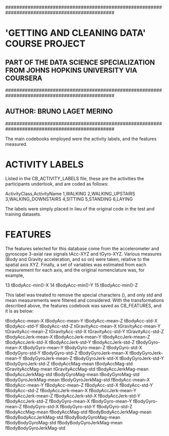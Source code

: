 ###############################################################################################
# 'GETTING AND CLEANING DATA' COURSE PROJECT
## PART OF THE DATA SCIENCE SPECIALIZATION FROM JOHNS HOPKINS UNIVERSITY VIA COURSERA
###############################################################################################
## AUTHOR: BRUNO LAGET MERINO
###############################################################################################

The main codebooks employed were the activity labels, and the features measured.

# ACTIVITY LABELS
Listed in the CB_ACTIVITY_LABELS file, these are the activities the participants undertook, and are coded as follows:

ActivityClass,ActivityName
1,WALKING
2,WALKING_UPSTAIRS
3,WALKING_DOWNSTAIRS
4,SITTING
5,STANDING
6,LAYING

The labels were simply placed in lieu of the original code in the test and training datasets.

# FEATURES

The features selected for this database come from the accelerometer and gyroscope 3-axial raw signals tAcc-XYZ and tGyro-XYZ.
Various measures (Body and Gravity acceleration, and so on) were taken, relative to the spatial axis XYZ.
Finally, a set of variables was estimated from each measurement for each axis, and the original nomenclature was, for example,

13 tBodyAcc-min()-X
14 tBodyAcc-min()-Y
15 tBodyAcc-min()-Z

This label was treated to remove the special characters (), and only std and mean measurements were filtered and considered. 
With the transformations described above, the features codebook was saved as CB_FEATURES, and it is as below:

tBodyAcc-mean-X
tBodyAcc-mean-Y
tBodyAcc-mean-Z
tBodyAcc-std-X
tBodyAcc-std-Y
tBodyAcc-std-Z
tGravityAcc-mean-X
tGravityAcc-mean-Y
tGravityAcc-mean-Z
tGravityAcc-std-X
tGravityAcc-std-Y
tGravityAcc-std-Z
tBodyAccJerk-mean-X
tBodyAccJerk-mean-Y
tBodyAccJerk-mean-Z
tBodyAccJerk-std-X
tBodyAccJerk-std-Y
tBodyAccJerk-std-Z
tBodyGyro-mean-X
tBodyGyro-mean-Y
tBodyGyro-mean-Z
tBodyGyro-std-X
tBodyGyro-std-Y
tBodyGyro-std-Z
tBodyGyroJerk-mean-X
tBodyGyroJerk-mean-Y
tBodyGyroJerk-mean-Z
tBodyGyroJerk-std-X
tBodyGyroJerk-std-Y
tBodyGyroJerk-std-Z
tBodyAccMag-mean
tBodyAccMag-std
tGravityAccMag-mean
tGravityAccMag-std
tBodyAccJerkMag-mean
tBodyAccJerkMag-std
tBodyGyroMag-mean
tBodyGyroMag-std
tBodyGyroJerkMag-mean
tBodyGyroJerkMag-std
fBodyAcc-mean-X
fBodyAcc-mean-Y
fBodyAcc-mean-Z
fBodyAcc-std-X
fBodyAcc-std-Y
fBodyAcc-std-Z
fBodyAccJerk-mean-X
fBodyAccJerk-mean-Y
fBodyAccJerk-mean-Z
fBodyAccJerk-std-X
fBodyAccJerk-std-Y
fBodyAccJerk-std-Z
fBodyGyro-mean-X
fBodyGyro-mean-Y
fBodyGyro-mean-Z
fBodyGyro-std-X
fBodyGyro-std-Y
fBodyGyro-std-Z
fBodyAccMag-mean
fBodyAccMag-std
fBodyBodyAccJerkMag-mean
fBodyBodyAccJerkMag-std
fBodyBodyGyroMag-mean
fBodyBodyGyroMag-std
fBodyBodyGyroJerkMag-mean
fBodyBodyGyroJerkMag-std
